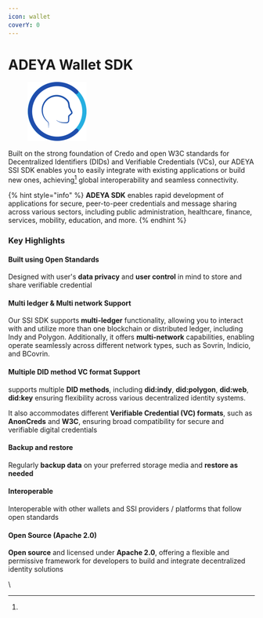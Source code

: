 ```yaml
---
icon: wallet
coverY: 0
---
```


# ADEYA Wallet SDK

<figure><img src="../.gitbook/assets/adeya.png" alt="" width="120"><figcaption></figcaption></figure>

Built on the strong foundation of Credo and open W3C standards for Decentralized Identifiers (DIDs) and Verifiable Credentials (VCs), our ADEYA SSI SDK enables you to easily integrate with existing applications or build new ones, achieving[^1] global interoperability and seamless connectivity.

{% hint style="info" %}
**ADEYA SDK** enables rapid development of applications for secure, peer-to-peer credentials and message sharing across various sectors, including public administration, healthcare, finance, services, mobility, education, and more.
{% endhint %}

### Key Highlights

#### Built using Open Standards

Designed with user's **data privacy** and **user control** in mind to store and share verifiable credential

#### Multi ledger & Multi network Support

Our SSI SDK supports **multi-ledger** functionality, allowing you to interact with and utilize more than one blockchain or distributed ledger, including Indy and Polygon. Additionally, it offers **multi-network** capabilities, enabling operate seamlessly across different network types, such as Sovrin, Indicio, and BCovrin.

#### Multiple DID method VC format Support

supports multiple **DID methods**, including **did:indy**, **did:polygon**, **did:web**, **did:key** ensuring flexibility across various decentralized identity systems.

It also accommodates different **Verifiable Credential (VC) formats**, such as **AnonCreds** and **W3C**, ensuring broad compatibility for secure and verifiable digital credentials

#### Backup and restore

Regularly **backup data** on your preferred storage media and **restore as needed**

#### Interoperable

Interoperable with other wallets and SSI providers / platforms that follow open standards

#### Open Source (Apache 2.0)

**Open source** and licensed under **Apache 2.0**, offering a flexible and permissive framework for developers to build and integrate decentralized identity solutions

\


[^1]: 
